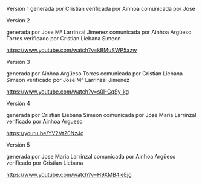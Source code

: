 Versión 1 
generada por Cristian
verificada por Ainhoa
comunicada por Jose

Version 2

generada por Jose Mª Larrinzal Jimenez 
comunicada por Ainhoa Argüeso Torres 
verificado por Cristian Liebana Simeon

https://www.youtube.com/watch?v=kBMuSWP5azw

Versión 3

generada por Ainhoa Argüeso Torres 
comunicada por Cristian Liebana Simeon 
verificado por Jose Mª Larrinzal Jimenez

https://www.youtube.com/watch?v=s0I-CqSy-kg

Versión 4

generada por Cristian Liebana Simeon 
comunicada por Jose Maria Larrinzal 
verificado por Ainhoa Argueso

https://youtu.be/YV2Vt20NzJc

Versión 5

generada por Jose Maria Larrinzal
comunicada por Ainhoa Argüeso
verificado por Cristian Liebana

https://www.youtube.com/watch?v=H9XMB4ieEjg
